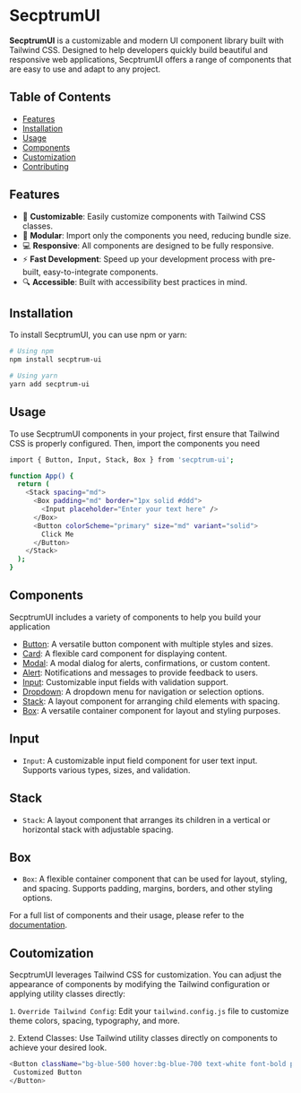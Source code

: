 # SecptrumUI

**SecptrumUI** is a customizable and modern UI component library built with Tailwind CSS. Designed to help developers quickly build beautiful and responsive web applications, SecptrumUI offers a range of components that are easy to use and adapt to any project.

## Table of Contents

- [Features](#features)
- [Installation](#installation)
- [Usage](#usage)
- [Components](#components)
- [Customization](#customization)
- [Contributing](#contributing)

## Features

- 🎨 **Customizable**: Easily customize components with Tailwind CSS classes.
- 🧩 **Modular**: Import only the components you need, reducing bundle size.
- 💻 **Responsive**: All components are designed to be fully responsive.
- ⚡ **Fast Development**: Speed up your development process with pre-built, easy-to-integrate components.
- 🔍 **Accessible**: Built with accessibility best practices in mind.

## Installation

To install SecptrumUI, you can use npm or yarn:

```bash
# Using npm
npm install secptrum-ui

# Using yarn
yarn add secptrum-ui
```

## Usage

To use SecptrumUI components in your project, first ensure that Tailwind CSS is properly configured. Then, import the components you need

```bash
import { Button, Input, Stack, Box } from 'secptrum-ui';

function App() {
  return (
    <Stack spacing="md">
      <Box padding="md" border="1px solid #ddd">
        <Input placeholder="Enter your text here" />
      </Box>
      <Button colorScheme="primary" size="md" variant="solid">
        Click Me
      </Button>
    </Stack>
  );
}

```

## Components

SecptrumUI includes a variety of components to help you build your application

- [Button](#Button): A versatile button component with multiple styles and sizes.
- [Card](#Card): A flexible card component for displaying content.
- [Modal](#Modal): A modal dialog for alerts, confirmations, or custom content.
- [Alert](#Alert): Notifications and messages to provide feedback to users.
- [Input](#Input): Customizable input fields with validation support.
- [Dropdown](#Dropdown): A dropdown menu for navigation or selection options.
- [Stack](#Stack): A layout component for arranging child elements with spacing.
- [Box](#Box): A versatile container component for layout and styling purposes.

## Input

- `Input`: A customizable input field component for user text input. Supports various types, sizes, and validation.

## Stack

- `Stack`: A layout component that arranges its children in a vertical or horizontal stack with adjustable spacing.

## Box

- `Box`: A flexible container component that can be used for layout, styling, and spacing. Supports padding, margins, borders, and other styling options.

For a full list of components and their usage, please refer to the [documentation](https://secptrumui.vercel.app).

## Coutomization

SecptrumUI leverages Tailwind CSS for customization. You can adjust the appearance of components by modifying the Tailwind configuration or applying utility classes directly:

`1`. `Override Tailwind Config`: Edit your `tailwind.config.js` file to customize theme colors, spacing, typography, and more.

`2`. Extend Classes: Use Tailwind utility classes directly on components to achieve your desired look.

```bash
<Button className="bg-blue-500 hover:bg-blue-700 text-white font-bold py-2 px-4 rounded">
 Customized Button
</Button>
```
